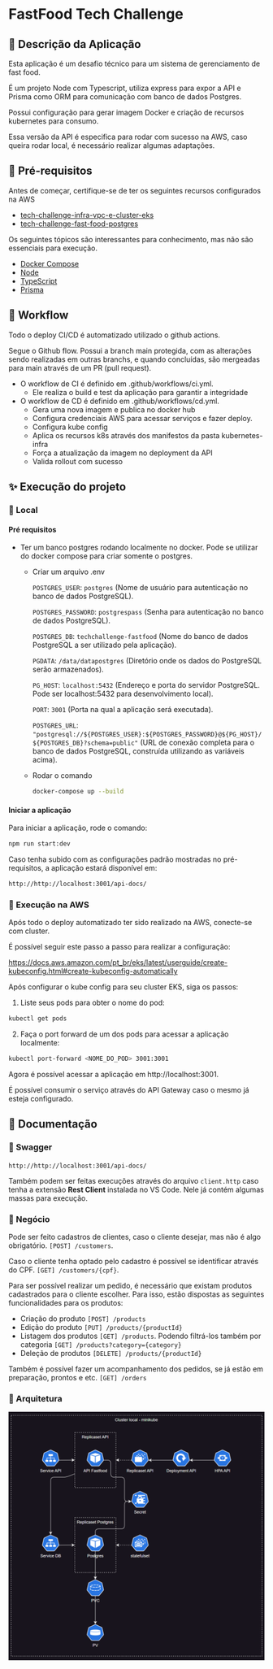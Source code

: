 # FastFood Tech Challenge

## 📜 Descrição da Aplicação

Esta aplicação é um desafio técnico para um sistema de gerenciamento de fast food.

É um projeto Node com Typescript, utiliza express para expor a API e Prisma como ORM para comunicação com banco de dados Postgres.

Possui configuração para gerar imagem Docker e criação de recursos kubernetes para consumo.

Essa versão da API é especifica para rodar com sucesso na AWS, caso queira rodar local, é necessário realizar algumas adaptações.

## 📌 Pré-requisitos

Antes de começar, certifique-se de ter os seguintes recursos configurados na AWS

- [tech-challenge-infra-vpc-e-cluster-eks](https://github.com/leosaglia/tech-challenge-infra-vpc-e-cluster-eks)
- [tech-challenge-fast-food-postgres](https://github.com/leosaglia/tech-challenge-fast-food-postgres)

Os seguintes tópicos são interessantes para conhecimento, mas não são essenciais para execução.
- [Docker Compose](https://docs.docker.com/compose/install/)
- [Node](https://nodejs.org/pt)
- [TypeScript](https://www.typescriptlang.org/)
- [Prisma](https://www.prisma.io/docs/getting-started)

## 🎡 Workflow

Todo o deploy CI/CD é automatizado utilizado o github actions.

Segue o Github flow. Possui a branch main protegida, com as alterações sendo realizadas em outras branchs, e quando concluídas, são mergeadas para main através de um PR (pull request).

- O workflow de CI é definido em .github/workflows/ci.yml.
  - Ele realiza o build e test da aplicação para garantir a integridade
- O workflow de CD é definido em .github/workflows/cd.yml.
  - Gera uma nova imagem e publica no docker hub
  - Configura credenciais AWS para acessar serviços e fazer deploy.
  - Configura kube config
  - Aplica os recursos k8s através dos manifestos da pasta kubernetes-infra
  - Força a atualização da imagem no deployment da API
  - Valida rollout com sucesso

## ✨ Execução do projeto

### 🔆 Local

#### Pré requisitos
- Ter um banco postgres rodando localmente no docker. Pode se utilizar do docker compose para criar somente o postgres.
  - Criar um arquivo .env

    `POSTGRES_USER`: `postgres` (Nome de usuário para autenticação no banco de dados PostgreSQL).

    `POSTGRES_PASSWORD`: `postgrespass` (Senha para autenticação no banco de dados PostgreSQL).

    `POSTGRES_DB`: `techchallenge-fastfood` (Nome do banco de dados PostgreSQL a ser utilizado pela aplicação).

    `PGDATA`: `/data/datapostgres` (Diretório onde os dados do PostgreSQL serão armazenados).

    `PG_HOST`: `localhost:5432` (Endereço e porta do servidor PostgreSQL. Pode ser localhost:5432 para desenvolvimento local).

    `PORT`: `3001` (Porta na qual a aplicação será executada).

    `POSTGRES_URL`: `"postgresql://${POSTGRES_USER}:${POSTGRES_PASSWORD}@${PG_HOST}/${POSTGRES_DB}?schema=public"` (URL de conexão completa para o banco de dados PostgreSQL, construída utilizando as variáveis acima).
  - Rodar o comando
    ```sh
    docker-compose up --build
    ```

#### Iniciar a aplicação
Para iniciar a aplicação, rode o comando:
```sh
npm run start:dev
```

Caso tenha subido com as configurações padrão mostradas no pré-requisitos, a aplicação estará disponível em:  
```sh
http://http://localhost:3001/api-docs/
```

### 🔆 Execução na AWS

Após todo o deploy automatizado ter sido realizado na AWS, conecte-se com cluster. 

É possível seguir este passo a passo para realizar a configuração:

https://docs.aws.amazon.com/pt_br/eks/latest/userguide/create-kubeconfig.html#create-kubeconfig-automatically

Após configurar o kube config para seu cluster EKS, siga os passos:

1. Liste seus pods para obter o nome do pod:
```sh
kubectl get pods
```

2. Faça o port forward de um dos pods para acessar a aplicação localmente:
```sh
kubectl port-forward <NOME_DO_POD> 3001:3001
```

Agora é possível acessar a aplicação em http://localhost:3001.

É possível consumir o serviço através do API Gateway caso o mesmo já esteja configurado.

## 📖 Documentação

### 🔆 Swagger
`http://http://localhost:3001/api-docs/`

Também podem ser feitas execuções através do arquivo `client.http` caso tenha a extensão **Rest Client** instalada no VS Code. Nele já contém algumas massas para execução.

### 🔆 Negócio

Pode ser feito cadastros de clientes, caso o cliente desejar, mas não é algo obrigatório. `[POST] /customers`.

Caso o cliente tenha optado pelo cadastro é possível se identificar através do CPF. `[GET] /customers/{cpf}`.

Para ser possível realizar um pedido, é necessário que existam produtos cadastrados para o cliente escolher. Para isso, estão dispostas as seguintes funcionalidades para os produtos:
- Criação do produto `[POST] /products`
- Edição do produto `[PUT] /products/{productId}`
- Listagem dos produtos `[GET] /products`. Podendo filtrá-los também por categoria `[GET] /products?category={category}`
- Deleção de produtos `[DELETE] /products/{productId}`

Também é possível fazer um acompanhamento dos pedidos, se já estão em preparação, prontos e etc. `[GET] /orders`

### 🔆 Arquitetura
![Arquitetura Kubernetes](kubernetes-infra/arquitetura.png)
